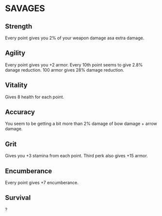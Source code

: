 # SAVAGES
## Strength
Every point gives you 2% of your weapon damage asa extra damage.

## Agility
Every point gives you +2 armor. Every 10th point seems to give 2.8% danage reduction. 100 armor gives 28% damage reduction.

## Vitality
Gives 8 health for each point.

## Accuracy 
You seem to be getting a bit more than 2% damage of bow damage + arrow damage.

## Grit
Gives you +3 stamina from each point. Third perk also gives +15 armor.

## Encumberance
Every point gives +7 encumberance.

## Survival
?